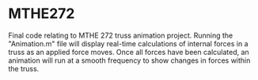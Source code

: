 # MTHE272
Final code relating to MTHE 272 truss animation project.
Running the "Animation.m" file will display real-time calculations of internal forces in a truss as an applied force moves.
Once all forces have been calculated, an animation will run at a smooth frequency to show changes in forces within the truss.
